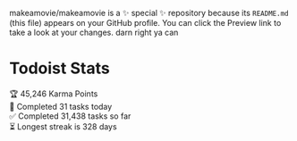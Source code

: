 makeamovie/makeamovie is a ✨ special ✨ repository because its `README.md` (this file) appears on your GitHub profile.
You can click the Preview link to take a look at your changes. darn right ya can

# Todoist Stats

<!-- TODO-IST:START -->
🏆  45,246 Karma Points           
🌸  Completed 31 tasks today           
✅  Completed 31,438 tasks so far           
⏳  Longest streak is 328 days
<!-- TODO-IST:END -->